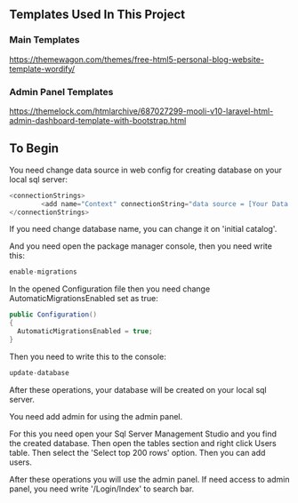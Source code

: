 ## Templates Used In This Project
### Main Templates
https://themewagon.com/themes/free-html5-personal-blog-website-template-wordify/

### Admin Panel Templates
https://themelock.com/htmlarchive/687027299-mooli-v10-laravel-html-admin-dashboard-template-with-bootstrap.html

## To Begin
You need change data source in web config for creating database on your local sql server:

```csharp
<connectionStrings>
		<add name="Context" connectionString="data source = [Your Data Source]; initial catalog = personal-blog; integrated security = true;" providerName="System.Data.SqlClient" />
</connectionStrings>
```

If you need change database name, you can change it on 'initial catalog'.

And you need open the package manager console, then you need write this:

  ```csharp
enable-migrations
```
In the opened Configuration file then you need change AutomaticMigrationsEnabled set as true:

  ```csharp
public Configuration()
{
    AutomaticMigrationsEnabled = true;
}
```
Then you need to write this to the console:

  ```csharp
update-database
```

After these operations, your database will be created on your local sql server.

You need add admin for using the admin panel.

For this you need open your Sql Server Management Studio and you find the created database. Then open the tables section and right click Users table. Then select the 'Select top 200 rows' option. Then you can add users.

After these operations you will use the admin panel. If need access to admin panel, you need write '/Login/Index' to search bar.